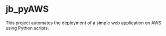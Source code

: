 # jb_pyAWS

This project automates the deployment of a simple web application on AWS using Python scripts.
